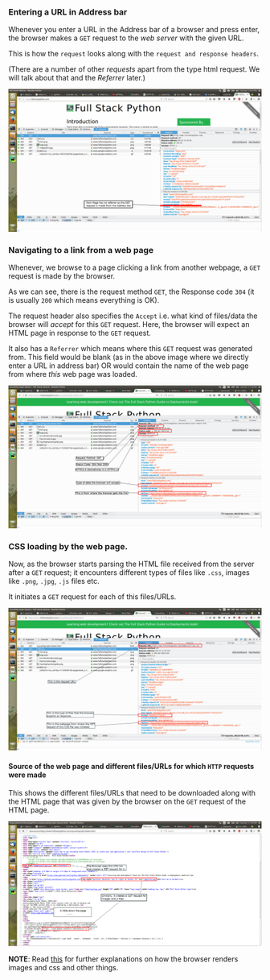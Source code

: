 ### Entering a URL in Address bar

Whenever you enter a URL in the Address bar of a browser and press enter,
the browser makes a `GET` request to the *web server* with the given URL.

This is how the `request` looks along with the `request and response headers`.

(There are a number of other *requests* apart from the type html request.
We will talk about that and the *Referrer* later.)

![image](assets/Main_Page_With_No_Referrer.png)

### Navigating to a link from a web page

Whenever, we browse to a page clicking a link from another webpage, a `GET` request is
made by the browser.

As we can see, there is the request method `GET`, the Response code `304` (it is usually `200`
which means everything is OK).

The request header also specifies the `Accept` i.e. what
kind of files/data the browser will *accept* for this `GET` request.
Here, the browser will expect an HTML page in response to the `GET` request.

It also has a `Referrer` which means where this `GET` request was generated from.
This field would be blank (as in the above image where we directly enter a URL in address bar)
OR would contain the name of the web page from where *this* web page was loaded.

![image](assets/HTTP_Request_Response_Headers_HTMLPage.png)

### CSS loading by the web page.

Now, as the browser starts parsing the HTML file received from the server after a `GET` request;
it encounters different types of files like `.css`, images like `.png`, `.jpg`, `.js` files etc.

It initiates a `GET` request for each of this files/URLs.


![image](assets/HTTP_Request_Response_Headers_CSS.png)

#### Source of the web page and different files/URLs for which `HTTP` requests were made

This shows the different files/URLs that need to be downloaded along with the HTML page
that was given by the browser on the `GET` request of the HTML page.

![image](assets/Source_Of_The_HTMLPage.png)


**NOTE**: Read [this](http://stackoverflow.com/questions/1795438/load-and-execution-sequence-of-a-web-page)
 for further explanations on how the browser renders images and css and other things.